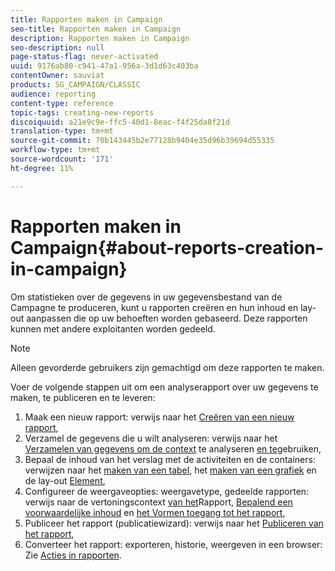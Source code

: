 ```yaml
---
title: Rapporten maken in Campaign
seo-title: Rapporten maken in Campaign
description: Rapporten maken in Campaign
seo-description: null
page-status-flag: never-activated
uuid: 9176ab80-c941-47a1-956a-3d1d63c403ba
contentOwner: sauviat
products: SG_CAMPAIGN/CLASSIC
audience: reporting
content-type: reference
topic-tags: creating-new-reports
discoiquuid: a21e9c9e-ffc5-40d1-8eac-f4f25da8f21d
translation-type: tm+mt
source-git-commit: 70b143445b2e77128b9404e35d96b39694d55335
workflow-type: tm+mt
source-wordcount: '171'
ht-degree: 11%

---
```



# Rapporten maken in Campaign{#about-reports-creation-in-campaign}

Om statistieken over de gegevens in uw gegevensbestand van de Campagne te produceren, kunt u rapporten creëren en hun inhoud en lay-out aanpassen die op uw behoeften worden gebaseerd. Deze rapporten kunnen met andere exploitanten worden gedeeld.

>[!NOTE]
>
>Alleen gevorderde gebruikers zijn gemachtigd om deze rapporten te maken.

Voer de volgende stappen uit om een analyserapport over uw gegevens te maken, te publiceren en te leveren:

1. Maak een nieuw rapport: verwijs naar het [Creëren van een nieuw rapport](../../reporting/using/creating-a-new-report.md),
1. Verzamel de gegevens die u wilt analyseren: verwijs naar het [Verzamelen van gegevens om de context](../../reporting/using/collecting-data-to-analyze.md) te analyseren [en te](../../reporting/using/using-the-context.md)gebruiken,
1. Bepaal de inhoud van het verslag met de activiteiten en de containers: verwijzen naar het [maken van een tabel](../../reporting/using/creating-a-table.md), het [maken van een grafiek](../../reporting/using/creating-a-chart.md) en de lay-out [Element](../../reporting/using/element-layout.md),
1. Configureer de weergaveopties: weergavetype, gedeelde rapporten: verwijs naar de vertoningscontext [van het](../../reporting/using/configuring-access-to-the-report.md#report-display-context)Rapport, [Bepalend een voorwaardelijke inhoud](../../reporting/using/defining-a-conditional-content.md) en [het Vormen toegang tot het rapport](../../reporting/using/configuring-access-to-the-report.md),
1. Publiceer het rapport (publicatiewizard): verwijs naar het [Publiceren van het rapport](../../reporting/using/configuring-access-to-the-report.md#publishing-the-report),
1. Converteer het rapport: exporteren, historie, weergeven in een browser: Zie [Acties in rapporten](../../reporting/using/actions-on-reports.md).

